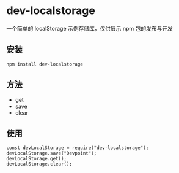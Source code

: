 # dev-localstorage

一个简单的 localStorage 示例存储库，仅供展示 npm 包的发布与开发

## 安装

```
npm install dev-localstorage
```

## 方法

-   get
-   save
-   clear

## 使用

```
const devLocalStorage = require("dev-localstorage");
devLocalStorage.save("Devpoint");
devLocalStorage.get();
devLocalStorage.clear();
```
